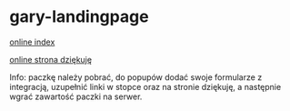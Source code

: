 # gary-landingpage
[online index](https://kryczek.github.io/gary-landingpage/)

[online strona dziękuję](https://kryczek.github.io/gary-landingpage/dziekuje.html)

Info: paczkę należy pobrać, do popupów dodać swoje formularze z integracją, uzupełnić linki w stopce oraz na stronie dziękuję, a następnie wgrać zawartość paczki na serwer.
